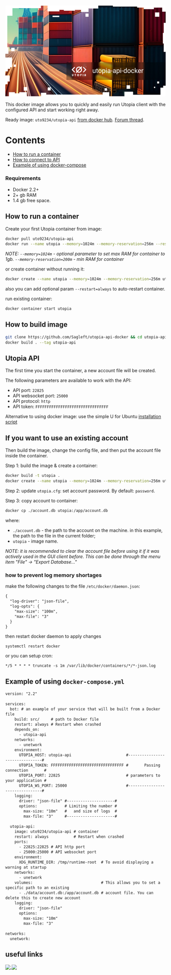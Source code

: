 
![logo](logo.jpg)

This docker image allows you to quickly and easily run Utopia client with the configured API and start working right away.

Ready image: `uto9234/utopia-api` [from docker hub](https://hub.docker.com/repository/docker/uto9234/utopia-api/general). [Forum thread](https://talk.u.is/viewtopic.php?id=365).

# Contents

- [How to run a container](#run-container)
- [How to connect to API](#utopia-api)
- [Example of using docker-compose](#docker-compose)

### Requirements

- Docker 2.2+
- 2+ gb RAM
- 1.4 gb free space.

<a id="run-container"></a>
## How to run a container

Create your first Utopia container from image:

```bash
docker pull uto9234/utopia-api
docker run --name utopia --memory=1024m --memory-reservation=256m --restart=always -it uto9234/utopia-api
```

*NOTE: `--memory=1024m` - optional parameter to set max RAM for container to 1gb. `--memory-reservation=200m` - min RAM for container*

or create container without running it:

```bash
docker create --name utopia --memory=1024m --memory-reservation=256m uto9234/utopia-api
```

also you can add optional param `--restart=always` to auto-restart container.

run existing container:

```bash
docker container start utopia
```

<a id="build-image"></a>
## How to build image

```bash
git clone https://github.com/Sagleft/utopia-api-docker && cd utopia-api-docker
docker build . --tag utopia-api
```

<a id="utopia-api"></a>
## Utopia API
The first time you start the container, a new account file will be created.

The following parameters are available to work with the API:
* API port: `22825`
* API websocket port: `25000`
* API protocol: `http`
* API token: `FFFFFFFFFFFFFFFFFFFFFFFFFFFFFFFF`

Alternative to using docker image: use the simple U for Ubuntu [installation script](https://gist.github.com/Sagleft/06b53576c0b763f77e4d38e15e28b023)

## If you want to use an existing account

Then build the image, change the config file, and then put the account file inside the container.

Step 1: build the image & create a container:

```bash
docker build -t utopia .
docker create --name utopia --memory=1024m --memory-reservation=256m uto9234/utopia-api
```

Step 2: update `utopia.cfg`: set account password. By default: `password`.

Step 3: copy account to container:

```bash
docker cp ./account.db utopia:/app/account.db
```

where:
* `./account.db` - the path to the account on the machine. in this example, the path to the file in the current folder;
* `utopia` - image name.

*NOTE: it is recommended to clear the account file before using it if it was actively used in the GUI client before. This can be done through the menu item "File" -> "Export Database..."*

### how to prevent log memory shortages

make the following changes to the file `/etc/docker/daemon.json`:

```
{
  "log-driver": "json-file",
  "log-opts": {
    "max-size": "100m",
    "max-file": "3"
  }
}
```

then restart docker daemon to apply changes

```
systemctl restart docker
```

or you can setup cron:

```
*/5 * * * * truncate -s 1m /var/lib/docker/containers/*/*-json.log
```

<a id="docker-compose"></a>
## Example of using `docker-compose.yml`

```
version: "2.2"

services:
  bot: # an example of your service that will be built from a Docker file
    build: src/     # path to Docker file
    restart: always # Restart when crashed
    depends_on:
      - utopia-api
    networks:
      - unetwork
    environment:
      UTOPIA_HOST: utopia-api                        #--------------------------------#
      UTOPIA_TOKEN: FFFFFFFFFFFFFFFFFFFFFFFFFFFFFFFF #       Passing connection       #
      UTOPIA_PORT: 22825                             # parameters to your application #
      UTOPIA_WS_PORT: 25000                          #--------------------------------#
    logging:
      driver: "json-file" #---------------------#
      options:            # Limiting the number #
        max-size: "10m"   #   and size of logs  #
        max-file: "3"     #---------------------#

  utopia-api:
    image: uto9234/utopia-api # container
    restart: always           # Restart when crashed
    ports:
      - 22825:22825 # API http port
      - 25000:25000 # API websocket port
    environment:
      XDG_RUNTIME_DIR: /tmp/runtime-root  # To avoid displaying a warning at startup
    networks:
      - unetwork
    volumes:                              # This allows you to set a specific path to an existing
      - ./data/account.db:/app/account.db # account file. You can delete this to create new account
    logging:
      driver: "json-file"
      options:
        max-size: "10m"
        max-file: "3"

networks:
  unetwork:
```

## useful links

<a href="https://udocs.gitbook.io/utopia-api/">
  <img align="center" width="200" src="https://github.com/Sagleft/ures/blob/master/udocs-btn.png?raw=true">
</a>

<a href="https://utopia.im/RUTECH">
  <img align="center" width="200" src="https://github.com/Sagleft/ures/blob/master/rutopia_tech.png?raw=true">
</a>

